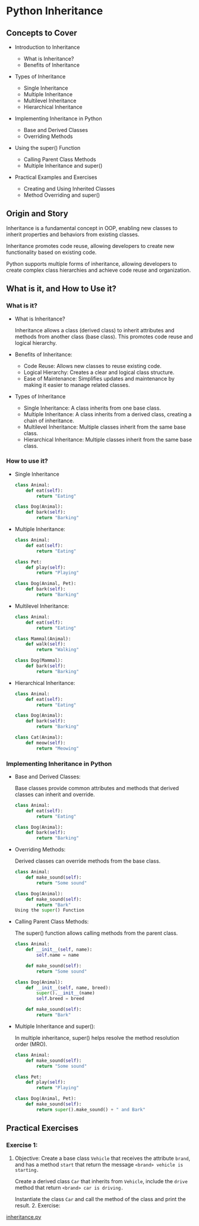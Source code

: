 # Python Inheritance

## Concepts to Cover

- Introduction to Inheritance

  - What is Inheritance?
  - Benefits of Inheritance

- Types of Inheritance

  - Single Inheritance
  - Multiple Inheritance
  - Multilevel Inheritance
  - Hierarchical Inheritance

- Implementing Inheritance in Python

  - Base and Derived Classes
  - Overriding Methods

- Using the super() Function

  - Calling Parent Class Methods
  - Multiple Inheritance and super()

- Practical Examples and Exercises

  - Creating and Using Inherited Classes
  - Method Overriding and super()

## Origin and Story

Inheritance is a fundamental concept in OOP, enabling new classes to inherit properties and behaviors from existing classes.

Inheritance promotes code reuse, allowing developers to create new functionality based on existing code.

Python supports multiple forms of inheritance, allowing developers to create complex class hierarchies and achieve code reuse and organization.

## What is it, and How to Use it?

### What is it?

- What is Inheritance?

  Inheritance allows a class (derived class) to inherit attributes and methods from another class (base class). This promotes code reuse and logical hierarchy.

- Benefits of Inheritance:

  - Code Reuse: Allows new classes to reuse existing code.
  - Logical Hierarchy: Creates a clear and logical class structure.
  - Ease of Maintenance: Simplifies updates and maintenance by making it easier to manage related classes.

- Types of Inheritance
  - Single Inheritance: A class inherits from one base class.
  - Multiple Inheritance: A class inherits from a derived class, creating a chain of inheritance.
  - Multilevel Inheritance: Multiple classes inherit from the same base class.
  - Hierarchical Inheritance: Multiple classes inherit from the same base class.

### How to use it?

- Single Inheritance

  ```python
  class Animal:
      def eat(self):
          return "Eating"

  class Dog(Animal):
      def bark(self):
          return "Barking"
  ```

- Multiple Inheritance:

  ```python
  class Animal:
      def eat(self):
          return "Eating"

  class Pet:
      def play(self):
          return "Playing"

  class Dog(Animal, Pet):
      def bark(self):
          return "Barking"
  ```

- Multilevel Inheritance:

  ```python
  class Animal:
      def eat(self):
          return "Eating"

  class Mammal(Animal):
      def walk(self):
          return "Walking"

  class Dog(Mammal):
      def bark(self):
          return "Barking"
  ```

- Hierarchical Inheritance:

  ```python
  class Animal:
      def eat(self):
          return "Eating"

  class Dog(Animal):
      def bark(self):
          return "Barking"

  class Cat(Animal):
      def meow(self):
          return "Meowing"
  ```

### Implementing Inheritance in Python

- Base and Derived Classes:

  Base classes provide common attributes and methods that derived classes can inherit and override.

  ```python
  class Animal:
      def eat(self):
          return "Eating"

  class Dog(Animal):
      def bark(self):
          return "Barking"
  ```

- Overriding Methods:

  Derived classes can override methods from the base class.

  ```python
  class Animal:
      def make_sound(self):
          return "Some sound"

  class Dog(Animal):
      def make_sound(self):
          return "Bark"
  Using the super() Function
  ```

- Calling Parent Class Methods:

  The super() function allows calling methods from the parent class.

  ```python
  class Animal:
      def __init__(self, name):
          self.name = name

      def make_sound(self):
          return "Some sound"

  class Dog(Animal):
      def __init__(self, name, breed):
          super().__init__(name)
          self.breed = breed

      def make_sound(self):
          return "Bark"
  ```

- Multiple Inheritance and super():

  In multiple inheritance, super() helps resolve the method resolution order (MRO).

  ```python
  class Animal:
      def make_sound(self):
          return "Some sound"

  class Pet:
      def play(self):
          return "Playing"

  class Dog(Animal, Pet):
      def make_sound(self):
          return super().make_sound() + " and Bark"
  ```

## Practical Exercises

### Exercise 1:

1.  Objective:
    Create a base class `Vehicle` that receives the attribute `brand`, and has a method `start` that return the message `<brand> vehicle is starting.`

    Create a derived class `Car` that inherits from `Vehicle`, include the `drive` method that return `<brand> car is driving.`

    Instantiate the class `Car` and call the method of the class and print the result. 2. Exercise:

[inheritance.py](./inheritance.py)
